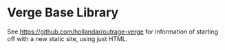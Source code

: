 # Verge Base Library

See https://github.com/hollandar/outrage-verge for information of starting off with a new static site, using just HTML.
